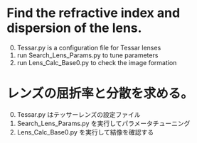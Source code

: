 # Find the refractive index and dispersion of the lens.
0. Tessar.py is a configuration file for Tessar lenses
1. run Search_Lens_Params.py to tune parameters
2. run Lens_Calc_Base0.py to check the image formation

# レンズの屈折率と分散を求める。
0. Tessar.py はテッサーレンズの設定ファイル
1. Search_Lens_Params.py を実行してパラメータチューニング
2. Lens_Calc_Base0.py を実行して結像を確認する
